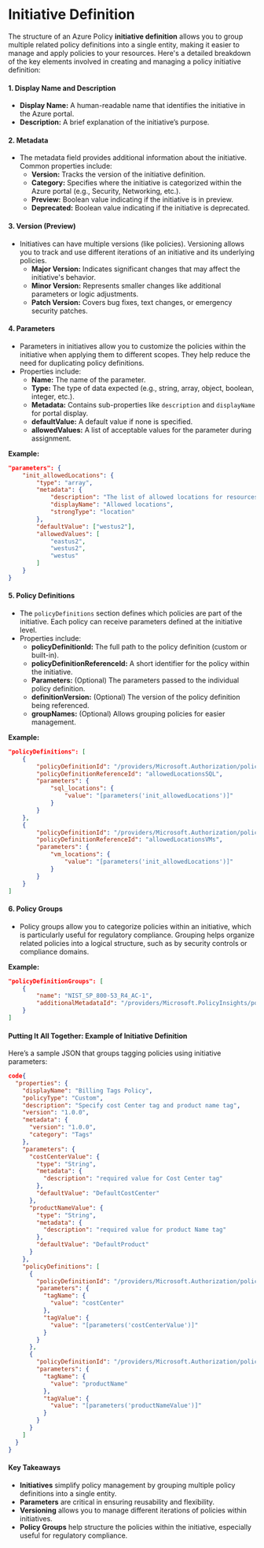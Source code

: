 # Initiative Definition

The structure of an Azure Policy **initiative definition** allows you to group multiple related policy definitions into a single entity, making it easier to manage and apply policies to your resources. Here's a detailed breakdown of the key elements involved in creating and managing a policy initiative definition:

#### 1. **Display Name and Description**

* **Display Name:** A human-readable name that identifies the initiative in the Azure portal.
* **Description:** A brief explanation of the initiative’s purpose.

#### 2. **Metadata**

* The metadata field provides additional information about the initiative. Common properties include:
  * **Version:** Tracks the version of the initiative definition.
  * **Category:** Specifies where the initiative is categorized within the Azure portal (e.g., Security, Networking, etc.).
  * **Preview:** Boolean value indicating if the initiative is in preview.
  * **Deprecated:** Boolean value indicating if the initiative is deprecated.

#### 3. **Version (Preview)**

* Initiatives can have multiple versions (like policies). Versioning allows you to track and use different iterations of an initiative and its underlying policies.
  * **Major Version:** Indicates significant changes that may affect the initiative's behavior.
  * **Minor Version:** Represents smaller changes like additional parameters or logic adjustments.
  * **Patch Version:** Covers bug fixes, text changes, or emergency security patches.

#### 4. **Parameters**

* Parameters in initiatives allow you to customize the policies within the initiative when applying them to different scopes. They help reduce the need for duplicating policy definitions.
* Properties include:
  * **Name:** The name of the parameter.
  * **Type:** The type of data expected (e.g., string, array, object, boolean, integer, etc.).
  * **Metadata:** Contains sub-properties like `description` and `displayName` for portal display.
  * **defaultValue:** A default value if none is specified.
  * **allowedValues:** A list of acceptable values for the parameter during assignment.

**Example:**

```json
"parameters": {
    "init_allowedLocations": {
        "type": "array",
        "metadata": {
            "description": "The list of allowed locations for resources.",
            "displayName": "Allowed locations",
            "strongType": "location"
        },
        "defaultValue": ["westus2"],
        "allowedValues": [
            "eastus2",
            "westus2",
            "westus"
        ]
    }
}
```

#### 5. **Policy Definitions**

* The `policyDefinitions` section defines which policies are part of the initiative. Each policy can receive parameters defined at the initiative level.
* Properties include:
  * **policyDefinitionId:** The full path to the policy definition (custom or built-in).
  * **policyDefinitionReferenceId:** A short identifier for the policy within the initiative.
  * **Parameters:** (Optional) The parameters passed to the individual policy definition.
  * **definitionVersion:** (Optional) The version of the policy definition being referenced.
  * **groupNames:** (Optional) Allows grouping policies for easier management.

**Example:**

```json
"policyDefinitions": [
    {
        "policyDefinitionId": "/providers/Microsoft.Authorization/policyDefinitions/0ec8fc28-d5b7-4603-8fec-39044f00a92b",
        "policyDefinitionReferenceId": "allowedLocationsSQL",
        "parameters": {
            "sql_locations": {
                "value": "[parameters('init_allowedLocations')]"
            }
        }
    },
    {
        "policyDefinitionId": "/providers/Microsoft.Authorization/policyDefinitions/aa09bd0f-aa5f-4343-b6ab-a33a6a6304f3",
        "policyDefinitionReferenceId": "allowedLocationsVMs",
        "parameters": {
            "vm_locations": {
                "value": "[parameters('init_allowedLocations')]"
            }
        }
    }
]
```

#### 6. **Policy Groups**

* Policy groups allow you to categorize policies within an initiative, which is particularly useful for regulatory compliance. Grouping helps organize related policies into a logical structure, such as by security controls or compliance domains.

**Example:**

```json
"policyDefinitionGroups": [
    {
        "name": "NIST_SP_800-53_R4_AC-1",
        "additionalMetadataId": "/providers/Microsoft.PolicyInsights/policyMetadata/NIST_SP_800-53_R4_AC-1"
    }
]
```

#### **Putting It All Together: Example of Initiative Definition**

Here’s a sample JSON that groups tagging policies using initiative parameters:

```json
code{
  "properties": {
    "displayName": "Billing Tags Policy",
    "policyType": "Custom",
    "description": "Specify cost Center tag and product name tag",
    "version": "1.0.0",
    "metadata": {
      "version": "1.0.0",
      "category": "Tags"
    },
    "parameters": {
      "costCenterValue": {
        "type": "String",
        "metadata": {
          "description": "required value for Cost Center tag"
        },
        "defaultValue": "DefaultCostCenter"
      },
      "productNameValue": {
        "type": "String",
        "metadata": {
          "description": "required value for product Name tag"
        },
        "defaultValue": "DefaultProduct"
      }
    },
    "policyDefinitions": [
      {
        "policyDefinitionId": "/providers/Microsoft.Authorization/policyDefinitions/1e30110a-5ceb-460c-a204-c1c3969c6d62",
        "parameters": {
          "tagName": {
            "value": "costCenter"
          },
          "tagValue": {
            "value": "[parameters('costCenterValue')]"
          }
        }
      },
      {
        "policyDefinitionId": "/providers/Microsoft.Authorization/policyDefinitions/1e30110a-5ceb-460c-a204-c1c3969c6d62",
        "parameters": {
          "tagName": {
            "value": "productName"
          },
          "tagValue": {
            "value": "[parameters('productNameValue')]"
          }
        }
      }
    ]
  }
}
```

#### **Key Takeaways**

* **Initiatives** simplify policy management by grouping multiple policy definitions into a single entity.
* **Parameters** are critical in ensuring reusability and flexibility.
* **Versioning** allows you to manage different iterations of policies within initiatives.
* **Policy Groups** help structure the policies within the initiative, especially useful for regulatory compliance.
